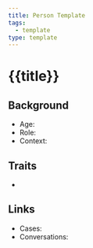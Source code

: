 ```yaml
---
title: Person Template
tags:
  - template
type: template
---
```


<!-- @format -->

# {{title}}

## Background

- Age:
- Role:
- Context:

## Traits

-

## Links

- Cases:
- Conversations:
